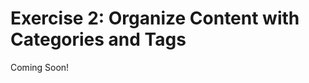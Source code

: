 # Exercise 2: Organize Content with Categories and Tags 

Coming Soon!

<!--
[$LIFERAY_LEARN_YOUTUBE_URL$]=https://www.youtube.com/embed/HJ54Vp-mNYg

## Exercise Goals 

* Create a new Vocabulary for Robotics Products 
* Create new Categories within the Vocabulary 
* Add Categories and Tags to your assets 
* Connect assets using Related Assets 

## Create a Vocabulary for Marvin Robotics Products 
1. **Open** the _Global Menu_. 
2. **Go to** `Applications` &rarr; `Content`. 
3. **Click** _Asset Libraries_. 
4. **Open** the _Product Assets_ Asset Library. 
5. **Go to** `Categorization` &rarr; `Categories`. 
6. **Click** the _Add_ button next to _Vocabularies_. 
7. **Type** `Robotics Products` as the _Name_. 
8. **Type** `The Vocabulary for organizing all Marvin Robotics Products` as the _Description_. 
9. **Click** _Save_. 
10. **Click** _OK_ in the pop-up. 

## Add the Robotic Machines Category 
1. **Click** on the _Robotics Products_ vocabulary if you are not already in it. 
2. **Click** the _Add_ button near the top right. 
3. **Type** in `Robotic Machines` for the _Name_. 
4. **Click** _Save_. 

## Add Three More Categories 
1. **Click** the _Add_ button near the top right. 
2. **Type** in `Spare Hardware` for the _Name_. 
3. **Click** _Save and Add a New One_. 
4. **Type** in `Controllers` for the _Name_. 
5. **Click** _Save and Add a New One_. 
6. **Type** in `Electronic Components` for the _Name_. 
7. **Click** _Save_. 
	- You should see four categories in the Robotics Products vocabulary. 

## Add a Sub-Category for Robotic Arms 
1. **Click** the _Robotic Machines_ Category. 
2. **Click** the _Add_ button. 
3. **Type** in `Robotic Arms`. 
4. **Click** _Save_. 

## Categorize the Product Assets Images 
1. **Open** the _Global Menu_. 
2. **Go to** `Applications` &rarr; `Content` &rarr; `Asset Libraries`. 
3. **Click** the _Product Assets_ Asset Library. 
	- Alternatively, click the _Product Assets_ link in the breadcrumb menu at the top of the page. 
4. **Open** _Documents and Media_ in the _Content & Data_ section. 
5. **Select** the _CSM Robotic Gearbox_ image. 
6. **Click** the _Categories_ icon (two tags) that appears in the top right beside the _Add_ button. 
7. **Click** _Select_ next to the _robotics products_ field. 
8. **Choose** the _Spare Hardware_ category to highlight it. 
9. **Click** _Done_ at the bottom right. 
10. **Click** _Save_. 

## Add Tags to the Product Assets Images 
1. **Click** the _Tags_ icon (one tag) beside the _Categories_ icon. 
2. **Type** `spare parts, replacements` in the _Tags_ field. 
	- The commas should separate each word or phrase into its own tag. Alternatively, you can press _Enter_ after each tag is typed. 
3. **Click** _Save._ 
4. **Select** all _TS2_ images (seven images). 
5. **Click** the _Tags_ icon. 
6. **Type** `TS2` in the _Tags_ field. 
7. **Click** _Save_. 

## Categorize Robotic Arm Images 
1. **Click** _Clear_ at the top beside number of images selected to deselect all images. 
2. **Select** all _Robotic Arm_ images (three images). 
3. **Click** the _Categories_ icon. 
4. **Click** _Select_ next to the _robotics products_ field. 
5. **Click** the plus sign beside _Robotic Machines_ to expand the sub-categories. 
6. **Choose** the _Robotic Arms_ category to highlight it. 
7. **Click** _Done_ at the bottom right. 
8. **Click** _Save_. 

## Add Related Assets to the TS2-40 Robotic Machine 
1. **Click** the _Options_ menu (three dots) on the _TS2-40 Robotic Machine_ image. 
2. **Choose** _Edit_. 
3. **Click** _Related Assets_ to expand the section. 
4. **Click** _Select_. 
5. **Choose** _Basic Document_. 
6. **Check** the boxes by _TS2-40 Programming Graphic_ and _TS2-40 Manual Image_. 
7. **Click** _Done_. 
8. **Click** _Publish_ at the bottom. 

---

## Bonus Exercise 
1. Create a Vocabulary for the _Technical Documents_ Asset Library. Add categories for Manuals, Demonstrations, and Warranties. 
-->